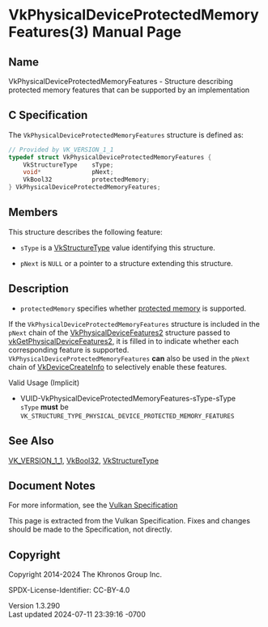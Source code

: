 # VkPhysicalDeviceProtectedMemoryFeatures(3) Manual Page

## Name

VkPhysicalDeviceProtectedMemoryFeatures - Structure describing protected
memory features that can be supported by an implementation



## <a href="#_c_specification" class="anchor"></a>C Specification

The `VkPhysicalDeviceProtectedMemoryFeatures` structure is defined as:

``` c
// Provided by VK_VERSION_1_1
typedef struct VkPhysicalDeviceProtectedMemoryFeatures {
    VkStructureType    sType;
    void*              pNext;
    VkBool32           protectedMemory;
} VkPhysicalDeviceProtectedMemoryFeatures;
```

## <a href="#_members" class="anchor"></a>Members

This structure describes the following feature:

- `sType` is a [VkStructureType](https://registry.khronos.org/vulkan/specs/1.3-extensions/man/html/VkStructureType.html) value identifying
  this structure.

- `pNext` is `NULL` or a pointer to a structure extending this
  structure.

## <a href="#_description" class="anchor"></a>Description

- <span id="extension-features-protectedMemory"></span>
  `protectedMemory` specifies whether <a
  href="https://registry.khronos.org/vulkan/specs/1.3-extensions/html/vkspec.html#memory-protected-memory"
  target="_blank" rel="noopener">protected memory</a> is supported.

If the `VkPhysicalDeviceProtectedMemoryFeatures` structure is included
in the `pNext` chain of the
[VkPhysicalDeviceFeatures2](https://registry.khronos.org/vulkan/specs/1.3-extensions/man/html/VkPhysicalDeviceFeatures2.html) structure
passed to
[vkGetPhysicalDeviceFeatures2](https://registry.khronos.org/vulkan/specs/1.3-extensions/man/html/vkGetPhysicalDeviceFeatures2.html), it is
filled in to indicate whether each corresponding feature is supported.
`VkPhysicalDeviceProtectedMemoryFeatures` **can** also be used in the
`pNext` chain of [VkDeviceCreateInfo](https://registry.khronos.org/vulkan/specs/1.3-extensions/man/html/VkDeviceCreateInfo.html) to
selectively enable these features.

Valid Usage (Implicit)

- <a href="#VUID-VkPhysicalDeviceProtectedMemoryFeatures-sType-sType"
  id="VUID-VkPhysicalDeviceProtectedMemoryFeatures-sType-sType"></a>
  VUID-VkPhysicalDeviceProtectedMemoryFeatures-sType-sType  
  `sType` **must** be
  `VK_STRUCTURE_TYPE_PHYSICAL_DEVICE_PROTECTED_MEMORY_FEATURES`

## <a href="#_see_also" class="anchor"></a>See Also

[VK_VERSION_1_1](https://registry.khronos.org/vulkan/specs/1.3-extensions/man/html/VK_VERSION_1_1.html), [VkBool32](https://registry.khronos.org/vulkan/specs/1.3-extensions/man/html/VkBool32.html),
[VkStructureType](https://registry.khronos.org/vulkan/specs/1.3-extensions/man/html/VkStructureType.html)

## <a href="#_document_notes" class="anchor"></a>Document Notes

For more information, see the <a
href="https://registry.khronos.org/vulkan/specs/1.3-extensions/html/vkspec.html#VkPhysicalDeviceProtectedMemoryFeatures"
target="_blank" rel="noopener">Vulkan Specification</a>

This page is extracted from the Vulkan Specification. Fixes and changes
should be made to the Specification, not directly.

## <a href="#_copyright" class="anchor"></a>Copyright

Copyright 2014-2024 The Khronos Group Inc.

SPDX-License-Identifier: CC-BY-4.0

Version 1.3.290  
Last updated 2024-07-11 23:39:16 -0700
